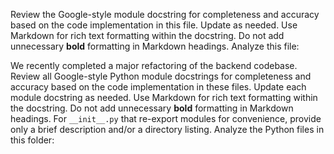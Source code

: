 Review the Google-style module docstring for completeness and accuracy based on the code implementation in this file. Update as needed. Use Markdown for rich text formatting within the docstring. Do not add unnecessary **bold** formatting in Markdown headings. Analyze this file: 

We recently completed a major refactoring of the backend codebase. Review all Google-style Python module docstrings for completeness and accuracy based on the code implementation in these files. Update each module docstring as needed. Use Markdown for rich text formatting within the docstring. Do not add unnecessary **bold** formatting in Markdown headings. For `__init__.py` that re-export modules for convenience, provide only a brief description and/or a directory listing. Analyze the Python files in this folder: